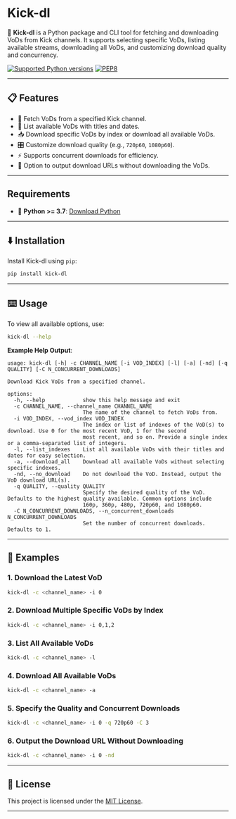 
# Kick-dl

🚀 **Kick-dl** is a Python package and CLI tool for fetching and downloading VoDs from Kick channels. It supports selecting specific VoDs, listing available streams, downloading all VoDs, and customizing download quality and concurrency.

[![Supported Python versions](https://img.shields.io/badge/Python-%3E=3.7-blue.svg)](https://www.python.org/downloads/) [![PEP8](https://img.shields.io/badge/Code%20style-PEP%208-orange.svg)](https://www.python.org/dev/peps/pep-0008/) 

---

## 📋 Features
- 🎥 Fetch VoDs from a specified Kick channel.
- 📑 List available VoDs with titles and dates.
- 📥 Download specific VoDs by index or download all available VoDs.
- 🎛 Customize download quality (e.g., `720p60`, `1080p60`).
- ⚡ Supports concurrent downloads for efficiency.
- 🔗 Option to output download URLs without downloading the VoDs.

---

## Requirements
- 🐍 **Python >= 3.7**: [Download Python](https://www.python.org/downloads/)

---

## ⬇️ Installation

Install Kick-dl using `pip`:
```sh
pip install kick-dl
```

---

## ⌨️ Usage

To view all available options, use:
```sh
kick-dl --help
```

**Example Help Output**:
```
usage: kick-dl [-h] -c CHANNEL_NAME [-i VOD_INDEX] [-l] [-a] [-nd] [-q QUALITY] [-C N_CONCURRENT_DOWNLOADS]

Download Kick VoDs from a specified channel.

options:
  -h, --help            show this help message and exit
  -c CHANNEL_NAME, --channel_name CHANNEL_NAME
                        The name of the channel to fetch VoDs from.
  -i VOD_INDEX, --vod_index VOD_INDEX
                        The index or list of indexes of the VoD(s) to download. Use 0 for the most recent VoD, 1 for the second
                        most recent, and so on. Provide a single index or a comma-separated list of integers.
  -l, --list_indexes    List all available VoDs with their titles and dates for easy selection.
  -a, --download_all    Download all available VoDs without selecting specific indexes.
  -nd, --no_download    Do not download the VoD. Instead, output the VoD download URL(s).
  -q QUALITY, --quality QUALITY
                        Specify the desired quality of the VoD. Defaults to the highest quality available. Common options include
                        160p, 360p, 480p, 720p60, and 1080p60.
  -C N_CONCURRENT_DOWNLOADS, --n_concurrent_downloads N_CONCURRENT_DOWNLOADS
                        Set the number of concurrent downloads. Defaults to 1.
```

---

## 📕 Examples

### 1. Download the Latest VoD
```sh
kick-dl -c <channel_name> -i 0
```

### 2. Download Multiple Specific VoDs by Index
```sh
kick-dl -c <channel_name> -i 0,1,2
```

### 3. List All Available VoDs
```sh
kick-dl -c <channel_name> -l
```

### 4. Download All Available VoDs
```sh
kick-dl -c <channel_name> -a
```

### 5. Specify the Quality and Concurrent Downloads
```sh
kick-dl -c <channel_name> -i 0 -q 720p60 -C 3
```

### 6. Output the Download URL Without Downloading
```sh
kick-dl -c <channel_name> -i 0 -nd
```

---

## 📝 License
This project is licensed under the [MIT License](LICENSE).

---

